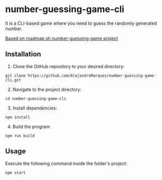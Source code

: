 # number-guessing-game-cli
It is a CLI-based game where you need to guess the randomly generated number.

[Based on roadmap.sh number-guessing-game project](https://roadmap.sh/projects/number-guessing-game)

## Installation
1. Clone the GitHub repository to your desired directory:
```
git clone https://github.com/AlejandroMarques/number-guessing-game-cli.git
```

2. Navigate to the project directory:
```
cd number-guessing-game-cli
```

3. Install dependencies:
```
npm install
```

4. Build the program
```
npm run build
```

## Usage
Execute the following command inside the folder's project:
```
npm start
```
